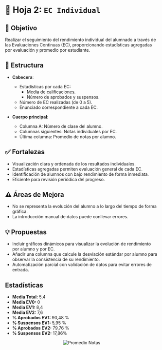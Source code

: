 # 📘 Hoja 2: `EC Individual`

## 🎯 Objetivo

Realizar el seguimiento del rendimiento individual del alumnado a través de las Evaluaciones Continuas (EC), proporcionando estadísticas agregadas por evaluación y promedio por estudiante.

## 🧱 Estructura

- **Cabecera**:
  - Estadísticas por cada EC:
    - Media de calificaciones.
    - Número de aprobados y suspensos.
  - Número de EC realizadas (de 0 a 5).
  - Enunciado correspondiente a cada EC.

- **Cuerpo principal**:
  - Columna A: Número de clase del alumno.
  - Columnas siguientes: Notas individuales por EC.
  - Última columna: Promedio de notas por alumno.

## ✅ Fortalezas

- Visualización clara y ordenada de los resultados individuales.
- Estadísticas agregadas permiten evaluación general de cada EC.
- Identificación de alumnos con bajo rendimiento de forma inmediata.
- Eficiente para revisión periódica del progreso.

## ⚠️ Áreas de Mejora

- No se representa la evolución del alumno a lo largo del tiempo de forma gráfica.
- La introducción manual de datos puede conllevar errores.

## 💡 Propuestas

- Incluir gráficos dinámicos para visualizar la evolución de rendimiento por alumno y por EC.
- Añadir una columna que calcule la desviación estándar por alumno para observar la consistencia de su rendimiento.
- Automatización parcial con validación de datos para evitar errores de entrada.

## Estadísticas

- **Media Total:** 5,4
- **Media EV0:** 0
- **Media EV1:** 8,4 
- **Media EV2:** 7,6
- **% Aprobados EV1:** 90,48 %
- **% Suspensos EV1:** 5,95 %
- **% Aprobados EV2:** 79,76 %
- **% Suspensos EV2:** 17,86%

<div align=center>

![Promedio Notas](/Informe%20Análisis/promedioNotas.png)

</div>